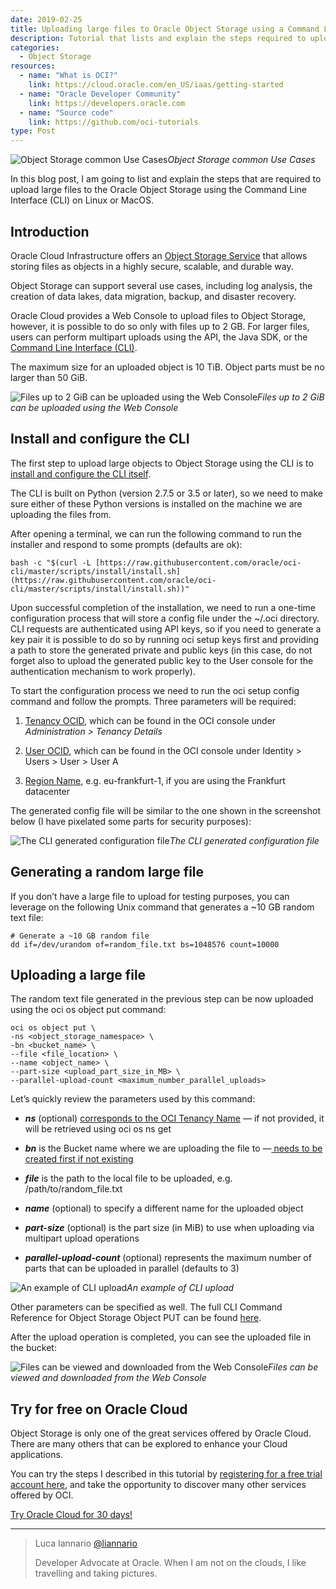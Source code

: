 ```yaml
---
date: 2019-02-25
title: Uploading large files to Oracle Object Storage using a Command Line Interface (CLI)
description: Tutorial that lists and explain the steps required to upload large files to the Oracle Object Storage using the CLI on Linux or MacOS
categories:
  - Object Storage
resources:
  - name: "What is OCI?"
    link: https://cloud.oracle.com/en_US/iaas/getting-started
  - name: "Oracle Developer Community"
    link: https://developers.oracle.com
  - name: "Source code"
    link: https://github.com/oci-tutorials
type: Post
---
```


![Object Storage common Use Cases](https://cdn-images-1.medium.com/max/800/1*RcEaPO4H9wg0I_iQir8cKg.png)*Object Storage common Use Cases*

In this blog post, I am going to list and explain the steps that are required to upload large files to the Oracle Object Storage using the Command Line Interface (CLI) on Linux or MacOS.

## Introduction

Oracle Cloud Infrastructure offers an [Object Storage Service](https://cloud.oracle.com/storage/object-storage/features) that allows storing files as objects in a highly secure, scalable, and durable way.

Object Storage can support several use cases, including log analysis, the creation of data lakes, data migration, backup, and disaster recovery.

Oracle Cloud provides a Web Console to upload files to Object Storage, however, it is possible to do so only with files up to 2 GB. For larger files, users can perform multipart uploads using the API, the Java SDK, or the [Command Line Interface (CLI)](https://docs.cloud.oracle.com/iaas/Content/API/Concepts/cliconcepts.htm).

The maximum size for an uploaded object is 10 TiB. Object parts must be no larger than 50 GiB.

![Files up to 2 GiB can be uploaded using the Web Console](https://cdn-images-1.medium.com/max/2120/1*gbI8Tvcz1jQQVvjMimaiBg.png)*Files up to 2 GiB can be uploaded using the Web Console*

## Install and configure the CLI

The first step to upload large objects to Object Storage using the CLI is to [install and configure the CLI itself](https://docs.cloud.oracle.com/iaas/Content/API/SDKDocs/cliinstall.htm).

The CLI is built on Python (version 2.7.5 or 3.5 or later), so we need to make sure either of these Python versions is installed on the machine we are uploading the files from.

After opening a terminal, we can run the following command to run the installer and respond to some prompts (defaults are ok):

    bash -c "$(curl -L [https://raw.githubusercontent.com/oracle/oci-cli/master/scripts/install/install.sh](https://raw.githubusercontent.com/oracle/oci-cli/master/scripts/install/install.sh))"


Upon successful completion of the installation, we need to run a one-time configuration process that will store a config file under the ~/.oci directory. CLI requests are authenticated using API keys, so if you need to generate a key pair it is possible to do so by running oci setup keys first and providing a path to store the generated private and public keys (in this case, do not forget also to upload the generated public key to the User console for the authentication mechanism to work properly).

To start the configuration process we need to run the oci setup config command and follow the prompts. Three parameters will be required:

1. [Tenancy OCID](https://docs.cloud.oracle.com/iaas/Content/API/Concepts/apisigningkey.htm#Other), which can be found in the OCI console under *Administration > Tenancy Details*

1. [User OCID](https://docs.cloud.oracle.com/iaas/Content/API/Concepts/apisigningkey.htm#Other), which can be found in the OCI console under Identity > Users > User > User A

1. [Region Name](https://docs.cloud.oracle.com/iaas/Content/General/Concepts/regions.htm), e.g. eu-frankfurt-1, if you are using the Frankfurt datacenter

The generated config file will be similar to the one shown in the screenshot below (I have pixelated some parts for security purposes):

![The CLI generated configuration file](https://cdn-images-1.medium.com/max/2000/1*UHvqjkED46KoDc9bZhR-xQ.png)*The CLI generated configuration file*

## Generating a random large file

If you don’t have a large file to upload for testing purposes, you can leverage on the following Unix command that generates a ~10 GB random text file:

    # Generate a ~10 GB random file
    dd if=/dev/urandom of=random_file.txt bs=1048576 count=10000

## Uploading a large file

The random text file generated in the previous step can be now uploaded using the oci os object put command:

    oci os object put \
    -ns <object_storage_namespace> \
    -bn <bucket_name> \
    --file <file_location> \
    --name <object_name> \
    --part-size <upload_part_size_in_MB> \
    --parallel-upload-count <maximum_number_parallel_uploads>


Let’s quickly review the parameters used by this command:

* ***ns*** (optional) [corresponds to the OCI Tenancy Name](https://docs.cloud.oracle.com/iaas/Content/Object/Tasks/understandingnamespaces.htm) — if not provided, it will be retrieved using oci os ns get

* ***bn*** is the Bucket name where we are uploading the file to —[ needs to be created first if not existing](https://docs.cloud.oracle.com/iaas/Content/Object/Tasks/managingbuckets.htm)

* ***file*** is the path to the local file to be uploaded, e.g. /path/to/random_file.txt

* ***name*** (optional) to specify a different name for the uploaded object

* ***part-size*** (optional) is the part size (in MiB) to use when uploading via multipart upload operations

* ***parallel-upload-count*** (optional) represents the maximum number of parts that can be uploaded in parallel (defaults to 3)

![An example of CLI upload](https://cdn-images-1.medium.com/max/3596/1*DQtT-EbFkoPAO_4Mu2om5Q.png)*An example of CLI upload*

Other parameters can be specified as well. The full CLI Command Reference for Object Storage Object PUT can be found [here](https://docs.cloud.oracle.com/iaas/tools/oci-cli/latest/oci_cli_docs/cmdref/os/multipart.html).

After the upload operation is completed, you can see the uploaded file in the bucket:

![Files can be viewed and downloaded from the Web Console](https://cdn-images-1.medium.com/max/2124/1*LBVqgaKW07lgu6ku_Btrpg.png)*Files can be viewed and downloaded from the Web Console*

## Try for free on Oracle Cloud

Object Storage is only one of the great services offered by Oracle Cloud. There are many others that can be explored to enhance your Cloud applications.

You can try the steps I described in this tutorial by [registering for a free trial account here](http://bit.ly/LucaMediumBlogOCI), and take the opportunity to discover many other services offered by OCI.

[Try Oracle Cloud for 30 days!](http://bit.ly/LucaMediumBlogOCI)


***

> Luca Iannario [@liannario](https://twitter.com/liannario)
>
> Developer Advocate at Oracle. 
> When I am not on the clouds, I like travelling and taking pictures.
